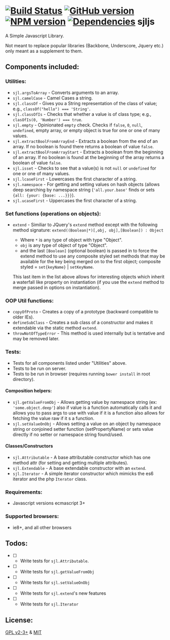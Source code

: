 [![Build Status](https://travis-ci.org/elycruz/sjljs.png)](https://travis-ci.org/elycruz/sjljs) [![GitHub version](https://badge.fury.io/gh/elycruz%2Fsjljs.svg)](http://badge.fury.io/gh/elycruz%2Fsjljs) 
[![NPM version](https://badge.fury.io/js/sjljs.svg)](http://badge.fury.io/js/sjljs)
[![Dependencies](https://david-dm.org/elycruz/sjljs.png)](https://david-dm.org/elycruz/sjljs)
sjljs
=====

A Simple Javascript Library.

Not meant to replace popular libraries (Backbone, Underscore, Jquery etc.)
only meant as a supplement to them.

## Components included:

### Utilities:
- `sjl.argsToArray` - Converts arguments to an array.
- `sjl.camelCase` - Camel Cases a string.
- `sjl.classOf` - Gives you a String representation of the class of value;  e.g., `classOf("hello") === 'String'`.
- `sjl.classOfIs` - Checks that whether a value is of class type;  e.g., `clasOfIs(0, 'Number') === true`.
- `sjl.empty` - Opinionated `empty` check.  Checks if `false`, `0`, `null`, `undefined`, empty array, or empty object is true for one or one of many values.
- `sjl.extractBoolFromArrayEnd` - Extracts a boolean from the end of an array.  If no boolean is found there returns a boolean of value `false`.
- `sjl.extractBoolFromArrayStart` - Extracts a boolean from the beginning of an array.  If no boolean is found at the beginning of the array returns a boolean of value `false`.
- `sjl.isset` - Checks to see that a value(s) is not `null` or `undefined` for one or one of many values.
- `sjl.lcaseFirst` - Lowercases the first character of a string.
- `sjl.namespace` - For getting and setting values on hash objects (allows deep searching by namespace string (`'all.your.base'` finds or sets `{all: {your: {base: ...}}}`).
- `sjl.ucaseFirst` - Uppercases the first character of a string.

### Set functions (operations on objects):
- `extend` - Similiar to JQuery's `extend` method except with the following method signature:
`extend((Boolean|*)[,obj, obj],[Boolean]) : Object`
    - Where `*` is any type of object with type "Object".
    - `obj` is any type of object of type "Object".
    - and the last `[Boolean]` (optional boolean) is passed in to force
    the extend method to use any composite styled set methods that may be available
    for the key being merged on to the first object;  composite styled = `set{keyName}` | `setKeyName`.

    This last item in the list above allows for interesting objects which inherit a waterfall
    like property on instantiation (if you use the `extend` method to merge passed in options on instantiation).

### OOP Util functions:
- `copyOfProto` - Creates a copy of a prototype (backward compatible to older IEs).
- `defineSubClass` - Creates a sub class of a constructor and makes it extendable via the static method `extend`.
- `throwNotOfTypeError` - This method is used internally but is tentative and may be removed later.

### Tests:
- Tests for all components listed under "Utilities" above.
- Tests to be run on server.
- Tests to be run in browser (requires running `bower install` in root directory).

#### Composition helpers:
- `sjl.getValueFromObj` - Allows getting value by namespace string (ex: `'some.object.deep'`) 
also if value is a function automatically calls it and allows you to pass args to use with value if it is 
a function also allows for fetching the value raw if it s a function.
- `sjl.setValueOnObj` - Allows setting a value on an object by namespace string or conjoined setter 
function (setPropertyName) or sets value directly if no setter or namespace string found/used.

#### Classes/Constructors
- `sjl.Attributable` - A base attributable constructor which has one method attr (for setting and getting 
multiple attributes).
- `sjl.Extendable` - A base extendable constructor with an `extend`.
- `sjl.Iterator` - A simple iterator constructor which mimicks the es6 iterator and the php `Iterator` class.

### Requirements:
- Javascript versions ecmascript 3+

### Supported browsers:
- ie8+, and all other browsers

## Todos:
- [ ] - Write tests for `sjl.Attributable`.
- [ ] - Write tests for `sjl.getValueFromObj`
- [ ] - Write tests for `sjl.setValueOnObj`
- [ ] - Write tests for `sjl.extend`'s new features
- [ ] - Write tests for `sjl.Iterator`

## License:
[GPL v2-3+](http://www.gnu.org/licenses/gpl-2.0.html "http://www.gnu.org/licenses/gpl-2.0.html") & [MIT](http://opensource.org/licenses/MIT "http://opensource.org/licenses/MIT")
